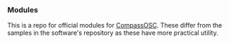 ### Modules

This is a repo for official modules for [CompassOSC](https://github.com/Topodic/CompassOSC). These differ from the samples in the software's repository as these have more practical utility.
